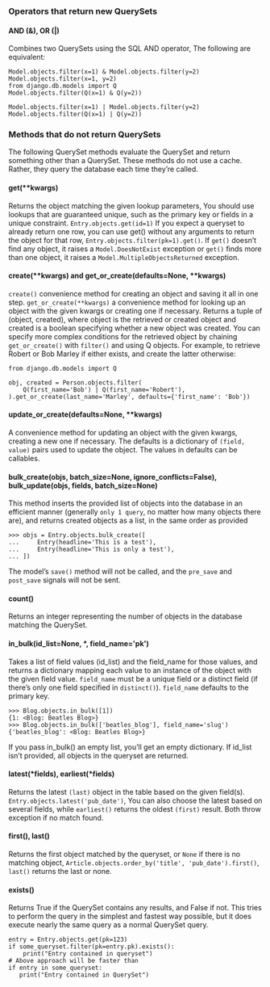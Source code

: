 ### Operators that return new QuerySets
#### AND (&), OR (|)
Combines two QuerySets using the SQL AND operator, The following are equivalent:
```shell
Model.objects.filter(x=1) & Model.objects.filter(y=2)
Model.objects.filter(x=1, y=2)
from django.db.models import Q
Model.objects.filter(Q(x=1) & Q(y=2))

Model.objects.filter(x=1) | Model.objects.filter(y=2)
Model.objects.filter(Q(x=1) | Q(y=2))

```
### Methods that do not return QuerySets
The following QuerySet methods evaluate the QuerySet and return something other than a QuerySet. These methods do not use a cache.
Rather, they query the database each time they’re called.
#### get(**kwargs)
Returns the object matching the given lookup parameters, You should use lookups that are guaranteed unique, such as the primary key 
or fields in a unique constraint. `Entry.objects.get(id=1)`
If you expect a queryset to already return one row, you can use get() without any arguments to return the object for that row,
`Entry.objects.filter(pk=1).get()`. 
If `get()` doesn’t find any object, it raises a `Model.DoesNotExist` exception or `get()` finds more than one object, 
it raises a `Model.MultipleObjectsReturned` exception.
#### create(**kwargs) and get_or_create(defaults=None, **kwargs)
`create()` convenience method for creating an object and saving it all in one step. `get_or_create(**kwargs)` a convenience method 
for looking up an object with the given kwargs or creating one if necessary.
Returns a tuple of (object, created), where object is the retrieved or created object and created is a boolean specifying 
whether a new object was created.
You can specify more complex conditions for the retrieved object by chaining `get_or_create()` with `filter()` and using Q objects. 
For example, to retrieve Robert or Bob Marley if either exists, and create the latter otherwise:
```shell
from django.db.models import Q

obj, created = Person.objects.filter(
    Q(first_name='Bob') | Q(first_name='Robert'),
).get_or_create(last_name='Marley', defaults={'first_name': 'Bob'})
```
#### update_or_create(defaults=None, **kwargs)
A convenience method for updating an object with the given kwargs, creating a new one if necessary. The defaults is a dictionary 
of `(field, value)` pairs used to update the object. The values in defaults can be callables.
#### bulk_create(objs, batch_size=None, ignore_conflicts=False), bulk_update(objs, fields, batch_size=None)
This method inserts the provided list of objects into the database in an efficient manner (generally `only 1 query`, 
no matter how many objects there are), and returns created objects as a list, in the same order as provided
```shell
>>> objs = Entry.objects.bulk_create([
...     Entry(headline='This is a test'),
...     Entry(headline='This is only a test'),
... ])
```
The model’s `save()` method will not be called, and the `pre_save` and `post_save` signals will not be sent.
#### count()
Returns an integer representing the number of objects in the database matching the QuerySet.

#### in_bulk(id_list=None, *, field_name='pk')
Takes a list of field values (id_list) and the field_name for those values, and returns a dictionary mapping each value to an 
instance of the object with the given field value. `field_name` must be a unique field or a distinct field (if there’s only one 
field specified in `distinct()`). `field_name` defaults to the primary key.
```shell
>>> Blog.objects.in_bulk([1])
{1: <Blog: Beatles Blog>}
>>> Blog.objects.in_bulk(['beatles_blog'], field_name='slug')
{'beatles_blog': <Blog: Beatles Blog>}
```
If you pass in_bulk() an empty list, you’ll get an empty dictionary. If id_list isn’t provided, all objects in the queryset are returned.

#### latest(*fields), earliest(*fields)
Returns the latest `(last)` object in the table based on the given field(s). `Entry.objects.latest('pub_date')`, You can also choose the 
latest based on several fields, while `earliest()` returns the oldest `(first)` result. Both throw exception if no match found.

#### first(), last()
Returns the first object matched by the queryset, or `None` if there is no matching object, 
`Article.objects.order_by('title', 'pub_date').first()`, `last()` returns the last or none.

#### exists()
Returns True if the QuerySet contains any results, and False if not. This tries to perform the query in the simplest and fastest 
way possible, but it does execute nearly the same query as a normal QuerySet query.
```shell
entry = Entry.objects.get(pk=123)
if some_queryset.filter(pk=entry.pk).exists():
    print("Entry contained in queryset")
# Above approach will be faster than 
if entry in some_queryset:
   print("Entry contained in QuerySet")    
```